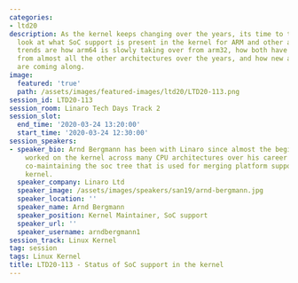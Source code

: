 ```yaml
---
categories:
- ltd20
description: As the kernel keeps changing over the years, its time to take a fresh
  look at what SoC support is present in the kernel for ARM and other architectures.<br><br>Interesting
  trends are how arm64 is slowly taking over from arm32, how both have taken over
  from almost all the other architectures over the years, and how new architectures
  are coming along.
image:
  featured: 'true'
  path: /assets/images/featured-images/ltd20/LTD20-113.png
session_id: LTD20-113
session_room: Linaro Tech Days Track 2
session_slot:
  end_time: '2020-03-24 13:20:00'
  start_time: '2020-03-24 12:30:00'
session_speakers:
- speaker_bio: Arnd Bergmann has been with Linaro since almost the beginning. Hes
    worked on the kernel across many CPU architectures over his career is and currently
    co-maintaining the soc tree that is used for merging platform support into the
    kernel.
  speaker_company: Linaro Ltd
  speaker_image: /assets/images/speakers/san19/arnd-bergmann.jpg
  speaker_location: ''
  speaker_name: Arnd Bergmann
  speaker_position: Kernel Maintainer, SoC support
  speaker_url: ''
  speaker_username: arndbergmann1
session_track: Linux Kernel
tag: session
tags: Linux Kernel
title: LTD20-113 - Status of SoC support in the kernel
---
```

